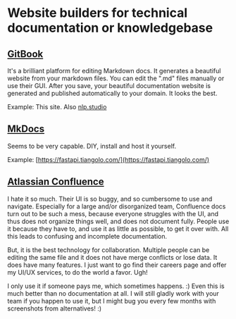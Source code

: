 # Website builders for technical documentation or knowledgebase

## [GitBook](https://gitbook.com)

It's a brilliant platform for editing Markdown docs. It generates a beautiful website from your markdown files. You can edit the ".md" files manually or use their GUI. After you save, your beautiful documentation website is generated and published automatically to your domain. It looks the best. 

Example: This site. Also [nlp.studio](https://nlp.studio)

## [MkDocs](https://squidfunk.github.io/mkdocs-material/)

Seems to be very capable. DIY, install and host it yourself.

Example: [https://fastapi.tiangolo.com/](https://fastapi.tiangolo.com/)

## [Atlassian Confluence](https://www.atlassian.com/software/confluence)

I hate it so much. Their UI is so buggy, and so cumbersome to use and navigate. Especially for a large and/or disorganized team, Confluence docs turn out to be such a mess, because everyone struggles with the UI, and thus does not organize things well, and does not document fully. People use it because they have to, and use it as little as possible, to get it over with. All this leads to confusing and incomplete documentation.

But, it is the best technology for collaboration. Multiple people can be editing the same file and it does not have merge conflicts or lose data. It does have many features. I just want to go find their careers page and offer my UI/UX services, to do the world a favor. Ugh!

I only use it if someone pays me, which sometimes happens. :\) Even this is much better than no documentation at all. I will still gladly work with your team if you happen to use it, but I might bug you every few months with screenshots from alternatives! :\)

